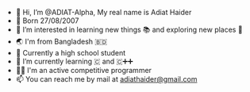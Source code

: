 - 👋 Hi, I’m @ADIAT-Alpha, My real name is Adiat Haider
- 🎂 Born 27/08/2007
- 👀 I’m interested in learning new things 📚 and exploring new places 🧗
- 🌏 I'm from Bangladesh 🇧🇩
- 🎒 Currently a high school student 
- 🌱 I’m currently learning  🇨 and 🇨➕➕
- 👨‍💻 I'm an active competitive programmer
- 📫 You can reach me by mail at adiathaider@gmail.com

<!---
ADIAT-Alpha/ADIAT-Alpha is a ✨ special ✨ repository because its `README.md` (this file) appears on your GitHub profile.
You can click the Preview link to take a look at your changes.
--->
